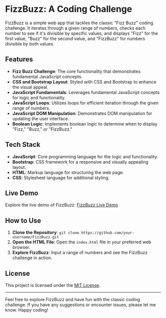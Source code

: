 # FizzBuzz: A Coding Challenge

FizzBuzz is a simple web app that tackles the classic "Fizz Buzz" coding challenge. It iterates through a given range of numbers, checks each number to see if it's divisible by specific values, and displays "Fizz" for the first value, "Buzz" for the second value, and "FizzBuzz" for numbers divisible by both values.

## Features

- **Fizz Buzz Challenge**: The core functionality that demonstrates fundamental JavaScript concepts.
- **CSS and Bootstrap Layout**: Styled with CSS and Bootstrap to enhance the visual appeal.
- **JavaScript Fundamentals**: Leverages fundamental JavaScript concepts for logic and functionality.
- **JavaScript Loops**: Utilizes loops for efficient iteration through the given range of numbers.
- **JavaScript DOM Manipulation**: Demonstrates DOM manipulation for updating the user interface.
- **Boolean Logic**: Implements boolean logic to determine when to display "Fizz," "Buzz," or "FizzBuzz."

## Tech Stack

- **JavaScript**: Core programming language for the logic and functionality.
- **Bootstrap**: CSS framework for a responsive and visually appealing layout.
- **HTML**: Markup language for structuring the web page.
- **CSS**: Stylesheet language for additional styling.

## Live Demo

Explore the live demo of FizzBuzz: [FizzBuzz Live Demo](https://ch-fizzbuzz.netlify.app/)

## How to Use

1. **Clone the Repository**: `git clone https://github.com/your-username/FizzBuzz.git`
2. **Open the HTML File**: Open the `index.html` file in your preferred web browser.
3. **Explore FizzBuzz**: Input a range of numbers and see the FizzBuzz challenge in action.

<!--## Contributing

If you'd like to contribute to FizzBuzz, follow these steps:

1. Fork the repository.
2. Create a new branch for your feature: `git checkout -b feature-new-feature`
3. Commit your changes: `git commit -m 'Add a new feature'`
4. Push to the branch: `git push origin feature-new-feature`
5. Submit a pull request.-->

## License

This project is licensed under the [MIT License](LICENSE).

---

Feel free to explore FizzBuzz and have fun with the classic coding challenge. If you have any suggestions or encounter issues, please let me know. Happy coding!
